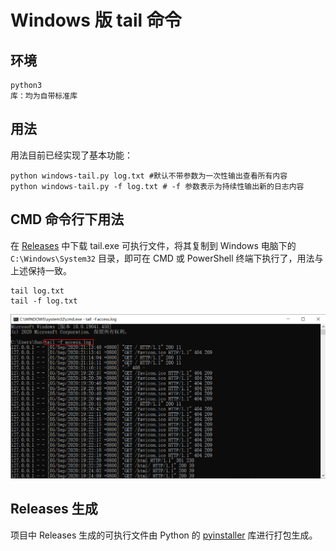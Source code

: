 # Windows 版 tail 命令

## 环境

```
python3
库：均为自带标准库
```

## 用法

用法目前已经实现了基本功能：

```
python windows-tail.py log.txt #默认不带参数为一次性输出查看所有内容
python windows-tail.py -f log.txt # -f 参数表示为持续性输出新的日志内容
```

## CMD 命令行下用法

在 [Releases](https://github.com/Writeup001/windows-tail/releases) 中下载 tail.exe 可执行文件，将其复制到 Windows 电脑下的 `C:\Windows\System32` 目录，即可在 CMD 或 PowerShell 终端下执行了，用法与上述保持一致。

```
tail log.txt
tail -f log.txt
```

![效果图](images/image-1.png)



## Releases 生成

项目中 Releases 生成的可执行文件由 Python 的 [pyinstaller](https://pypi.org/project/pyinstaller/) 库进行打包生成。